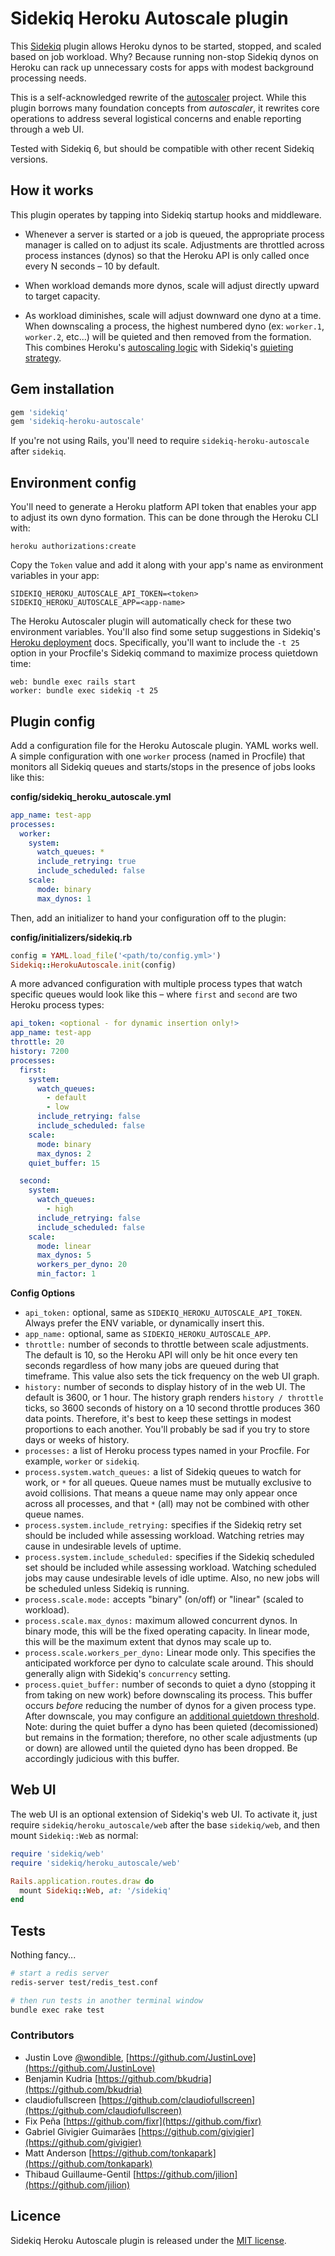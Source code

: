 # Sidekiq Heroku Autoscale plugin

This [Sidekiq](https://github.com/mperham/sidekiq) plugin allows Heroku dynos to be started, stopped, and scaled based on job workload. Why? Because running non-stop Sidekiq dynos on Heroku can rack up unnecessary costs for apps with modest background processing needs.

This is a self-acknowledged rewrite of the [autoscaler](https://github.com/JustinLove/autoscaler) project. While this plugin borrows many foundation concepts from _autoscaler_, it rewrites core operations to address several logistical concerns and enable reporting through a web UI.

Tested with Sidekiq 6, but should be compatible with other recent Sidekiq versions.

## How it works

This plugin operates by tapping into Sidekiq startup hooks and middleware.

- Whenever a server is started or a job is queued, the appropriate process manager is called on to adjust its scale. Adjustments are throttled across process instances (dynos) so that the Heroku API is only called once every N seconds – 10 by default.

- When workload demands more dynos, scale will adjust directly upward to target capacity.

- As workload diminishes, scale will adjust downward one dyno at a time. When downscaling a process, the highest numbered dyno (ex: `worker.1`, `worker.2`, etc...) will be quieted and then removed from the formation. This combines Heroku's [autoscaling logic](https://devcenter.heroku.com/articles/scaling#autoscaling-logic) with Sidekiq's [quieting strategy](https://github.com/mperham/sidekiq/wiki/Signals#tstp).

## Gem installation

```ruby
gem 'sidekiq'
gem 'sidekiq-heroku-autoscale'
```

If you're not using Rails, you'll need to require `sidekiq-heroku-autoscale` after `sidekiq`.

## Environment config

You'll need to generate a Heroku platform API token that enables your app to adjust its own dyno formation. This can be done through the Heroku CLI with:

```shell
heroku authorizations:create
```

Copy the `Token` value and add it along with your app's name as environment variables in your app:

```shell
SIDEKIQ_HEROKU_AUTOSCALE_API_TOKEN=<token>
SIDEKIQ_HEROKU_AUTOSCALE_APP=<app-name>
```

The Heroku Autoscaler plugin will automatically check for these two environment variables. You'll also find some setup suggestions in Sidekiq's [Heroku deployment](https://github.com/mperham/sidekiq/wiki/Deployment#heroku) docs. Specifically, you'll want to include the `-t 25` option in your Procfile's Sidekiq command to maximize process quietdown time:

```shell
web: bundle exec rails start
worker: bundle exec sidekiq -t 25
```

## Plugin config

Add a configuration file for the Heroku Autoscale plugin. YAML works well. A simple configuration with one `worker` process (named in Procfile) that monitors all Sidekiq queues and starts/stops in the presence of jobs looks like this:

**config/sidekiq_heroku_autoscale.yml**

```yaml
app_name: test-app
processes:
  worker:
    system:
      watch_queues: *
      include_retrying: true
      include_scheduled: false
    scale:
      mode: binary
      max_dynos: 1
```

Then, add an initializer to hand your configuration off to the plugin:

**config/initializers/sidekiq.rb**

```ruby
config = YAML.load_file('<path/to/config.yml>')
Sidekiq::HerokuAutoscale.init(config)
```

A more advanced configuration with multiple process types that watch specific queues would look like this – where `first` and `second` are two Heroku process types:

```yaml
api_token: <optional - for dynamic insertion only!>
app_name: test-app
throttle: 20
history: 7200
processes:
  first:
    system:
      watch_queues:
        - default
        - low
      include_retrying: false
      include_scheduled: false
    scale:
      mode: binary
      max_dynos: 2
    quiet_buffer: 15

  second:
    system:
      watch_queues:
        - high
      include_retrying: false
      include_scheduled: false
    scale:
      mode: linear
      max_dynos: 5
      workers_per_dyno: 20
      min_factor: 1
```

**Config Options**

- `api_token:` optional, same as `SIDEKIQ_HEROKU_AUTOSCALE_API_TOKEN`. Always prefer the ENV variable, or dynamically insert this.
- `app_name:` optional, same as `SIDEKIQ_HEROKU_AUTOSCALE_APP`.
- `throttle:` number of seconds to throttle between scale adjustments. The default is 10, so the Heroku API will only be hit once every ten seconds regardless of how many jobs are queued during that timeframe. This value also sets the tick frequency on the web UI graph.
- `history:` number of seconds to display history of in the web UI. The default is 3600, or 1 hour. The history graph renders `history / throttle` ticks, so 3600 seconds of history on a 10 second throttle produces 360 data points. Therefore, it's best to keep these settings in modest proportions to each another. You'll probably be sad if you try to store days or weeks of history.
- `processes:` a list of Heroku process types named in your Procfile. For example, `worker` or `sidekiq`.
- `process.system.watch_queues:` a list of Sidekiq queues to watch for work, or `*` for all queues. Queue names must be mutually exclusive to avoid collisions. That means a queue name may only appear once across all processes, and that `*` (all) may not be combined with other queue names.
- `process.system.include_retrying:` specifies if the Sidekiq retry set should be included while assessing workload. Watching retries may cause in undesirable levels of uptime.
- `process.system.include_scheduled:` specifies if the Sidekiq scheduled set should be included while assessing workload. Watching scheduled jobs may cause undesirable levels of idle uptime. Also, no new jobs will be scheduled unless Sidekiq is running.
- `process.scale.mode:` accepts "binary" (on/off) or "linear" (scaled to workload).
- `process.scale.max_dynos:` maximum allowed concurrent dynos. In binary mode, this will be the fixed operating capacity. In linear mode, this will be the maximum extent that dynos may scale up to.
- `process.scale.workers_per_dyno:` Linear mode only. This specifies the anticipated workforce per dyno to calculate scale around. This should generally align with Sidekiq's `concurrency` setting.
- `process.quiet_buffer:` number of seconds to quiet a dyno (stopping it from taking on new work) before downscaling its process. This buffer occurs _before_ reducing the number of dynos for a given process type. After downscale, you may configure an [additional quietdown threshold](https://github.com/mperham/sidekiq/wiki/Deployment#heroku). Note: during the quiet buffer a dyno has been quieted (decomissioned) but remains in the formation; therefore, no other scale adjustments (up or down) are allowed until the quieted dyno has been dropped. Be accordingly judicious with this buffer.

## Web UI

The web UI is an optional extension of Sidekiq's web UI. To activate it, just require `sidekiq/heroku_autoscale/web` after the base `sidekiq/web`, and then mount `Sidekiq::Web` as normal:

```ruby
require 'sidekiq/web'
require 'sidekiq/heroku_autoscale/web'

Rails.application.routes.draw do
  mount Sidekiq::Web, at: '/sidekiq'
end
```

## Tests

Nothing fancy...

```bash
# start a redis server
redis-server test/redis_test.conf

# then run tests in another terminal window
bundle exec rake test
```

### Contributors

- Justin Love [@wondible](http://twitter.com/wondible), [https://github.com/JustinLove](https://github.com/JustinLove)
- Benjamin Kudria [https://github.com/bkudria](https://github.com/bkudria)
- claudiofullscreen [https://github.com/claudiofullscreen](https://github.com/claudiofullscreen)
- Fix Peña [https://github.com/fixr](https://github.com/fixr)
- Gabriel Givigier Guimarães [https://github.com/givigier](https://github.com/givigier)
- Matt Anderson [https://github.com/tonkapark](https://github.com/tonkapark)
- Thibaud Guillaume-Gentil [https://github.com/jilion](https://github.com/jilion)

## Licence

Sidekiq Heroku Autoscale plugin is released under the [MIT license](https://opensource.org/licenses/MIT).
